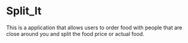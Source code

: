 # Split_It
This is a application that allows users to order food with people that are close around you and split the food price or actual food.
